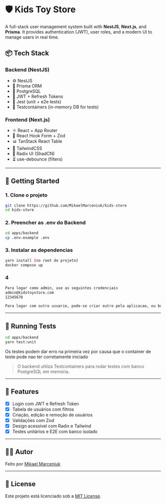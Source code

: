 # 🛡️ Kids Toy Store

A full-stack user management system built with **NestJS**, **Next.js**, and **Prisma**. It provides authentication (JWT), user roles, and a modern UI to manage users in real time.

## 📦 Tech Stack

### Backend (NestJS)

- ⚙️ NestJS
- 🧬 Prisma ORM
- 🐘 PostgreSQL
- 🔐 JWT + Refresh Tokens
- 🧪 Jest (unit + e2e tests)
- 🐳 Testcontainers (in-memory DB for tests)

### Frontend (Next.js)

- ⚛️ React + App Router
- 🧩 React Hook Form + Zod
- 📊 TanStack React Table
- 🎨 TailwindCSS
- 🧠 Radix UI (ShadCN)
- ⏳ use-debounce (filters)

---

## 🚀 Getting Started

### 1. Clone o projeto

```bash
git clone https://github.com/MikaelMarceniuk/kids-store
cd kids-store
```

### 2. Preencher as .env do Backend

```bash
cd apps/backend
cp .env.example .env
```

### 3. Instalar as dependencias

```bash
yarn install (no root do projeto)
docker compose up
```

### 4

```bash
Para logar como admin, use as seguintes credenciais
admin@kidstoystore.com
12345678

Para logar com outro usuario, pode-se criar outro pela aplicacao, ou buscar no banco de dados. A senha para todos os usuario e "12345678"
```

---

## 🧪 Running Tests

```bash
cd apps/backend
yarn test:unit
```

Os testes podem dar erro na primeira vez por causa que o container de teste pode nao ter corretamente iniciado

> O backend utiliza Testcontainers para rodar testes com banco PostgreSQL em memória.

---

## 📄 Features

- [x] Login com JWT e Refresh Token
- [x] Tabela de usuários com filtros
- [x] Criação, edição e remoção de usuários
- [x] Validações com Zod
- [x] Design acessível com Radix e Tailwind
- [x] Testes unitários e E2E com banco isolado

---

## 🧑‍💻 Autor

Feito por [Mikael Marceniuk](https://github.com/MikaelMarceniuk)

---

## 📄 License

Este projeto está licenciado sob a [MIT License](LICENSE).
